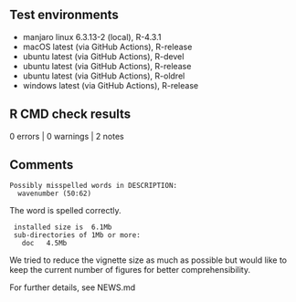 ## Test environments

* manjaro linux 6.3.13-2 (local), R-4.3.1
* macOS latest (via GitHub Actions), R-release
* ubuntu latest (via GitHub Actions), R-devel
* ubuntu latest (via GitHub Actions), R-release
* ubuntu latest (via GitHub Actions), R-oldrel
* windows latest (via GitHub Actions), R-release


## R CMD check results

0 errors | 0 warnings | 2 notes


## Comments

    Possibly misspelled words in DESCRIPTION:
      wavenumber (50:62)

The word is spelled correctly.

     installed size is  6.1Mb
     sub-directories of 1Mb or more:
       doc   4.5Mb

We tried to reduce the vignette size as much as possible but would like to keep
the current number of figures for better comprehensibility.

For further details, see NEWS.md
